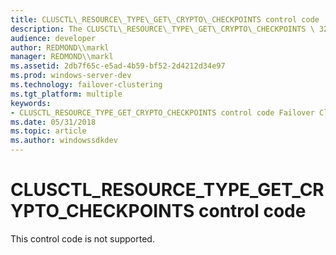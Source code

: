 ```yaml
---
title: CLUSCTL\_RESOURCE\_TYPE\_GET\_CRYPTO\_CHECKPOINTS control code
description: The CLUSCTL\_RESOURCE\_TYPE\_GET\_CRYPTO\_CHECKPOINTS \ 32;control code is reserved for future use.
audience: developer
author: REDMOND\\markl
manager: REDMOND\\markl
ms.assetid: 2db7f65c-e5ad-4b59-bf52-2d4212d34e97
ms.prod: windows-server-dev
ms.technology: failover-clustering
ms.tgt_platform: multiple
keywords:
- CLUSCTL_RESOURCE_TYPE_GET_CRYPTO_CHECKPOINTS control code Failover Cluster
ms.date: 05/31/2018
ms.topic: article
ms.author: windowssdkdev
---
```


# CLUSCTL\_RESOURCE\_TYPE\_GET\_CRYPTO\_CHECKPOINTS control code

This control code is not supported.

 

 




